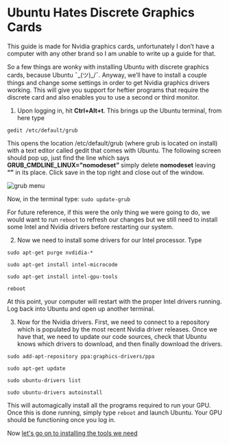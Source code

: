 # Ubuntu Hates Discrete Graphics Cards

This guide is made for Nvidia graphics cards, unfortunately I don’t have a computer with any other brand so I am unable to write up a guide for that.

So a few things are wonky with installing Ubuntu with discrete graphics cards, because Ubuntu ¯\_(ツ)_/¯. Anyway, we’ll have to install a couple things and change some settings in order to get Nvidia graphics drivers working. This will give you support for heftier programs that require the discrete card and also enables you to use a second or third monitor.

1. Upon logging in, hit **Ctrl+Alt+t**. This brings up the Ubuntu terminal, from here type

```gedit /etc/default/grub```

This opens the location /etc/default/grub (where grub is located on install) with a text editor called gedit that comes with Ubuntu. The following screen should pop up, just find the line which says **GRUB_CMDLINE_LINUX="nomodeset”** simply delete **nomodeset** leaving **“”** in its place. Click save in the top right and close out of the window.

![grub menu](https://i.imgur.com/0O4MHrl.png)

Now, in the terminal type:
```sudo update-grub```

For future reference, if this were the only thing we were going to do, we would want to run ```reboot``` to refresh our changes but we still need to install some Intel and Nvidia drivers before restarting our system.

2. Now we need to install some drivers for our Intel processor. Type

```sudo apt-get purge nvdidia-*```

```sudo apt-get install intel-microcode```

```sudo apt-get install intel-gpu-tools```

```reboot```

At this point, your computer will restart with the proper Intel drivers running. Log back into Ubuntu and open up another terminal.

3. Now for the Nvidia drivers. First, we need to connect to a repository which is populated by the most recent Nvidia driver releases. Once we have that, we need to update our code sources, check that Ubuntu knows which drivers to download, and then finally download the drivers.

```sudo add-apt-repository ppa:graphics-drivers/ppa```

```sudo apt-get update```

```sudo ubuntu-drivers list```

```sudo ubuntu-drivers autoinstall```

This will automagically install all the programs required to run your GPU.
Once this is done running, simply type ```reboot``` and launch Ubuntu. Your GPU should be functioning once you log in.

Now [let's go on to installing the tools we need][]

[let's go on to installing the tools we need]: <> "Next tool installation tutorial"